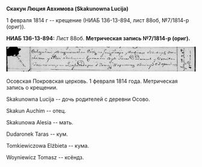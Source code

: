 **Скакун Люция Авхимова (Skakunowna Lucija)**

1 февраля 1814 г -- крещение (НИАБ 136-13-894, лист 88об, №7/1814-р
(ориг)).

**НИАБ 136-13-894:** Лист 88об. **Метрическая запись №7/1814-р (ориг).**

![](./media/b73de725afda9c1408b3a0037b996511bcc4b9d7.png)

Осовская Покровская церковь. 1 февраля 1814 года. Метрическая запись о
крещении.

Skakunowna Lucija -- дочь родителей с деревни Осовo.

Skakun Auchim -- отец.

Skakunowa Alesia -- мать.

Dudaronek Taras -- кум.

Tomkiewiczowa Elżbieta -- кума.

Woyniewicz Tomasz -- ксёндз.
